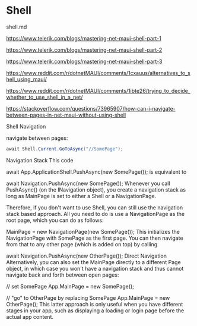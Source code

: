 # Shell

shell.md

https://www.telerik.com/blogs/mastering-net-maui-shell-part-1

https://www.telerik.com/blogs/mastering-net-maui-shell-part-2

https://www.telerik.com/blogs/mastering-net-maui-shell-part-3

https://www.reddit.com/r/dotnetMAUI/comments/1cxauus/alternatives_to_shell_using_maui/

https://www.reddit.com/r/dotnetMAUI/comments/1ibte26/trying_to_decide_whether_to_use_shell_in_a_net/


https://stackoverflow.com/questions/73965907/how-can-i-navigate-between-pages-in-net-maui-without-using-shell


Shell Navigation


navigate between pages:

```csharp
await Shell.Current.GoToAsync("//SomePage");
```

Navigation Stack
This code

await App.ApplicationShell.PushAsync(new SomePage());
is equivalent to

await Navigation.PushAsync(new SomePage());
Whenever you call PushAsync() (on the INavigation object), you create a navigation stack as long as MainPage is set to either a Shell or a NavigationPage.

Therefore, if you don't want to use Shell, you can still use the navigation stack based approach. All you need to do is use a NavigationPage as the root page, which you can do as follows:

MainPage = new NavigationPage(new SomePage());
This initializes the NavigationPage with SomePage as the first page. You can then navigate from that to any other page (which is added on top) by calling

await Navigation.PushAsync(new OtherPage());
Direct Navigation
Alternatively, you can also set the MainPage directly to a different Page object, in which case you won't have a navigation stack and thus cannot navigate back and forth between open pages:

// set SomePage
App.MainPage = new SomePage();

// "go" to OtherPage by replacing SomePage
App.MainPage = new OtherPage();
This latter approach is only useful when you have different stages in your app, such as displaying a loading or login page before the actual app content.

